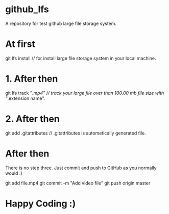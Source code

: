 # github_lfs
A repository for test github large file storage system.

# At first

git lfs install // for install large file storage system in your local machine.

# 1. After then

git lfs track "*.mp4" // track your large file over than 100.00 mb file size with "*.extension name".

# 2. After then

git add .gitattributes // .gitattributes is autometically generated file.

# After then

There is no step three. 
Just commit and push to GitHub as you normally would :)

git add file.mp4
git commit -m "Add video file"
git push origin master


# Happy Coding :)
